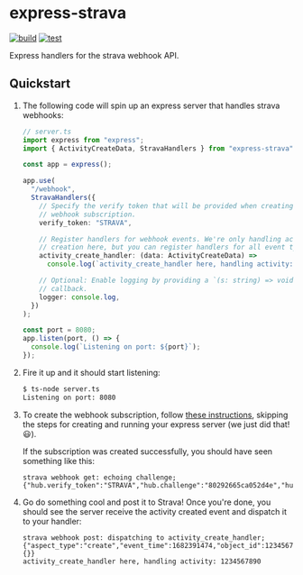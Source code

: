 # express-strava

[![build](https://github.com/markbradley27/express-strava/workflows/build/badge.svg)](https://github.com/markbradley27/express-strava/actions/workflows/build.yaml)
[![test](https://github.com/markbradley27/express-strava/workflows/test/badge.svg)](https://github.com/markbradley27/express-strava/actions/workflows/test.yaml)

Express handlers for the strava webhook API.

## Quickstart

1. The following code will spin up an express server that handles strava webhooks:

   ```typescript
   // server.ts
   import express from "express";
   import { ActivityCreateData, StravaHandlers } from "express-strava";

   const app = express();

   app.use(
     "/webhook",
     StravaHandlers({
       // Specify the verify token that will be provided when creating the
       // webhook subscription.
       verify_token: "STRAVA",

       // Register handlers for webhook events. We're only handling activity
       // creation here, but you can register handlers for all event types.
       activity_create_handler: (data: ActivityCreateData) =>
         console.log(`activity_create_handler here, handling activity: ${data.object_id}`),

       // Optional: Enable logging by providing a `(s: string) => void`
       // callback.
       logger: console.log,
     })
   );

   const port = 8080;
   app.listen(port, () => {
     console.log(`Listening on port: ${port}`);
   });
   ```

1. Fire it up and it should start listening:

   ```bash
   $ ts-node server.ts
   Listening on port: 8080
   ```

1. To create the webhook subscription, follow [these
   instructions](https://developers.strava.com/docs/webhookexample/), skipping
   the steps for creating and running your express server (we just did that!
   😃).

   If the subscription was created successfully, you should have seen something
   like this:

   ```
   strava webhook get: echoing challenge; {"hub.verify_token":"STRAVA","hub.challenge":"80292665ca052d4e","hub.mode":"subscribe"}    
   ```

1. Go do something cool and post it to Strava! Once you're done, you should see
   the server receive the activity created event and dispatch it to your
   handler:

   ```
   strava webhook post: dispatching to activity_create_handler; {"aspect_type":"create","event_time":1682391474,"object_id":1234567890,"object_type":"activity","owner_id":2222222,"subscription_id":333333,"updates":{}}
   activity_create_handler here, handling activity: 1234567890
   ```
